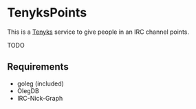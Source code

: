# TenyksPoints

This is a [Tenyks](https://github.com/kyleterry/tenyks) service to give people
in an IRC channel points.

TODO


## Requirements

* goleg (included)
* OlegDB
* IRC-Nick-Graph
